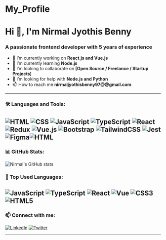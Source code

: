 # My_Profile
<h1 align="left">Hi 👋, I'm Nirmal Jyothis Benny</h1>
<h3 align="left">A passionate frontend developer with 5 years of experience</h3>

- 🔭 I’m currently working on **React.js and Vue.js**
- 🌱 I’m currently learning **Node.js**
- 👯 I’m looking to collaborate on **[Open Source / Freelance / Startup Projects]**
- 🤝 I’m looking for help with **Node.js and Python**
- 📫 How to reach me **nirmaljyothisbenny97@@gmail.com**
---

### 🛠️ Languages and Tools:

![HTML](https://img.shields.io/badge/HTML5-%23E34F26.svg?&style=flat&logo=html5&logoColor=white)
![CSS](https://img.shields.io/badge/CSS3-%231572B6.svg?&style=flat&logo=css3&logoColor=white)
![JavaScript](https://img.shields.io/badge/JavaScript-%23F7DF1E.svg?&style=flat&logo=javascript&logoColor=black)
![TypeScript](https://img.shields.io/badge/TypeScript-%23007ACC.svg?&style=flat&logo=typescript&logoColor=white)
![React](https://img.shields.io/badge/React-%2320232a.svg?&style=flat&logo=react&logoColor=%2361DAFB)
![Redux](https://img.shields.io/badge/Redux-%23593d88.svg?&style=flat&logo=redux&logoColor=white)
![Vue.js](https://img.shields.io/badge/Vue.js-%2335495e.svg?&style=flat&logo=vue.js&logoColor=%234FC08D)
![Bootstrap](https://img.shields.io/badge/Bootstrap-%23563D7C.svg?&style=flat&logo=bootstrap&logoColor=white)
![TailwindCSS](https://img.shields.io/badge/TailwindCSS-%2306B6D4.svg?&style=flat&logo=tailwind-css&logoColor=white)
![Jest](https://img.shields.io/badge/Jest-%23C21325.svg?&style=flat&logo=jest&logoColor=white)
![Figma](https://img.shields.io/badge/Figma-%23F24E1E.svg?&style=flat&logo=figma&logoColor=white)![HTML](https://img.shields.io/badge/HTML5-%23E34F26.svg?&style=flat&logo=html5&logoColor=white)
---

### 📊 GitHub Stats:

![Nirmal's GitHub stats](https://github-readme-stats.vercel.app/api?username=nirmal&show_icons=true&theme=radical&custom_title=Nirmal's%20GitHub%20Stats)

### 🧠 Top Used Languages:

![JavaScript](https://img.shields.io/badge/JavaScript-F7DF1E?style=flat&logo=javascript&logoColor=black)
![TypeScript](https://img.shields.io/badge/TypeScript-007ACC?style=flat&logo=typescript&logoColor=white)
![React](https://img.shields.io/badge/React-20232A?style=flat&logo=react&logoColor=61DAFB)
![Vue](https://img.shields.io/badge/Vue.js-35495E?style=flat&logo=vue.js&logoColor=4FC08D)
![CSS3](https://img.shields.io/badge/CSS3-1572B6?style=flat&logo=css3&logoColor=white)
![HTML5](https://img.shields.io/badge/HTML5-E34F26?style=flat&logo=html5&logoColor=white)
---

### 📫 Connect with me:

[![LinkedIn](https://img.shields.io/badge/LinkedIn-blue?logo=linkedin&logoColor=white)](www.linkedin.com/in/nirmal-jyothis-benny)
[![Twitter](https://img.shields.io/badge/Twitter-%231DA1F2.svg?&style=flat&logo=twitter&logoColor=white)](https://twitter.com/YOUR_TWITTER)

---
